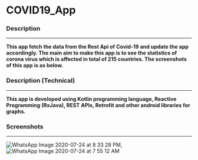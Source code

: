 # COVID19_App
### Description
_________________________
**This app fetch the data from the Rest Api of Covid-19 and update the app accordingly. The main aim to make this app is to see the statistics of corona virus which is affected in total of 215 countries. The screenshots of this app is as below.**

### Description (Technical)
__________________________
**This app is developed using Kotlin programming language, Reactive Programming (RxJava), REST APIs, Retrofit and other android libraries for graphs.** 

### Screenshots
___________________________________________
![WhatsApp Image 2020-07-24 at 8 33 28 PM](https://user-images.githubusercontent.com/47896958/88424854-9beafa80-cdee-11ea-8d81-f2bcce55ddda.jpeg),![WhatsApp Image 2020-07-24 at 7 55 12 AM](https://user-images.githubusercontent.com/47896958/88426831-1ff2b180-cdf2-11ea-9e4a-8a39dccb570d.jpeg)
